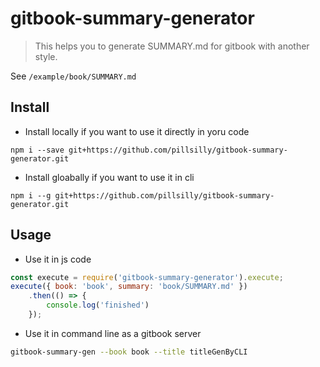 # gitbook-summary-generator

> This helps you to generate SUMMARY.md for gitbook with another style.

See `/example/book/SUMMARY.md`

## Install

- Install locally if you want to use it directly in yoru code

`npm i --save git+https://github.com/pillsilly/gitbook-summary-generator.git`

- Install gloabally if you want to use it in cli

`npm i --g git+https://github.com/pillsilly/gitbook-summary-generator.git`

## Usage

- Use it in js code

```javascript
const execute = require('gitbook-summary-generator').execute;
execute({ book: 'book', summary: 'book/SUMMARY.md' })
    .then(() => {
        console.log('finished')
    });
```

- Use it in command line as a gitbook server

```bash
gitbook-summary-gen --book book --title titleGenByCLI
```
